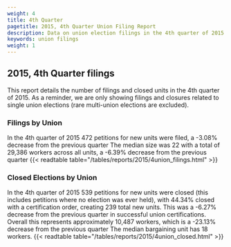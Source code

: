 ```yaml
---
weight: 4
title: 4th Quarter
pagetitle: 2015, 4th Quarter Union Filing Report
description: Data on union election filings in the 4th quarter of 2015
keywords: union filings
weight: 1
---
```


## 2015, 4th Quarter filings

This report details the number of filings and closed units in the 4th quarter of 2015. As a reminder, we are only showing filings and closures related to single union elections (rare multi-union elections are excluded).

### Filings by Union
In the 4th quarter of 2015 472 petitions for new units were filed, a -3.08% decrease from the previous quarter The median size was 22 with a total of 29,386 workers across all units, a -6.39% decrease from the previous quarter
{{< readtable table="/tables/reports/2015/4union_filings.html" >}}

### Closed Elections by Union
In the 4th quarter of 2015 539 petitions for new units were closed (this includes petitions where no election was ever held), with 44.34% closed with a certification order, creating 239 total new units. This was a -6.27% decrease from the previous quarter in successful union certifications. Overall this represents approximately 10,487 workers, which is a -23.13% decrease from the previous quarter The median bargaining unit has 18 workers.
{{< readtable table="/tables/reports/2015/4union_closed.html" >}}
